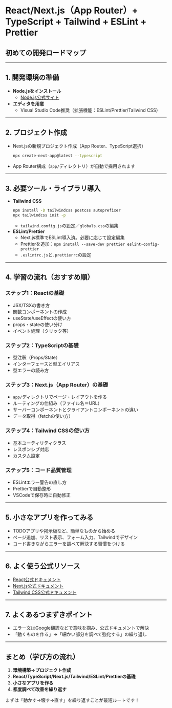 # React/Next.js（App Router）+ TypeScript + Tailwind + ESLint + Prettier
## 初めての開発ロードマップ

---

## 1. 開発環境の準備

- **Node.jsをインストール**
  - [Node.js公式サイト](https://nodejs.org/)
- **エディタを用意**
  - Visual Studio Code推奨（拡張機能：ESLint/Prettier/Tailwind CSS）

---

## 2. プロジェクト作成

- Next.jsの新規プロジェクト作成（App Router、TypeScript選択）
  ```bash
  npx create-next-app@latest --typescript
  ```
- App Router構成（`app/`ディレクトリ）が自動で採用されます

---

## 3. 必要ツール・ライブラリ導入

- **Tailwind CSS**
  ```bash
  npm install -D tailwindcss postcss autoprefixer
  npx tailwindcss init -p
  ```
  - `tailwind.config.js`の設定／`globals.css`の編集
- **ESLint/Prettier**
  - Next.js標準でESLint導入済。必要に応じて設定編集
  - Prettierを追加：`npm install --save-dev prettier eslint-config-prettier`
  - `.eslintrc.js`と`.prettierrc`の設定

---

## 4. 学習の流れ（おすすめ順）

### ステップ1：Reactの基礎
- JSX/TSXの書き方
- 関数コンポーネントの作成
- useState/useEffectの使い方
- props・stateの使い分け
- イベント処理（クリック等）

### ステップ2：TypeScriptの基礎
- 型注釈（Props/State）
- インターフェースと型エイリアス
- 型エラーの読み方

### ステップ3：Next.js（App Router）の基礎
- `app/`ディレクトリでページ・レイアウトを作る
- ルーティングの仕組み（ファイル名＝URL）
- サーバーコンポーネントとクライアントコンポーネントの違い
- データ取得（fetchの使い方）

### ステップ4：Tailwind CSSの使い方
- 基本ユーティリティクラス
- レスポンシブ対応
- カスタム設定

### ステップ5：コード品質管理
- ESLintエラー警告の直し方
- Prettierで自動整形
- VSCodeで保存時に自動修正

---

## 5. 小さなアプリを作ってみる

- TODOアプリや掲示板など、簡単なものから始める
- ページ追加、リスト表示、フォーム入力、Tailwindでデザイン
- コード書きながらエラーを調べて解決する習慣をつける

---

## 6. よく使う公式リソース

- [React公式ドキュメント](https://ja.react.dev/learn)
- [Next.js公式ドキュメント](https://nextjs.org/docs)
- [Tailwind CSS公式ドキュメント](https://tailwindcss.com/docs)

---

## 7. よくあるつまずきポイント

- エラー文はGoogle翻訳などで意味を掴み、公式ドキュメントで解決
- 「動くものを作る」→「細かい部分を調べて強化する」の繰り返し

---

## まとめ（学び方の流れ）

1. **環境構築→プロジェクト作成**
2. **React/TypeScript/Next.js/Tailwind/ESLint/Prettierの基礎**
3. **小さなアプリを作る**
4. **都度調べて改善を繰り返す**

まずは「動かす→壊す→直す」を繰り返すことが最短ルートです！
